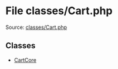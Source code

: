 File classes/Cart.php
=========
Source: [classes/Cart.php](https://github.com/PrestaShop/PrestaShop/blob/1.6.1.1/classes/Cart.php)


Classes
-------

* [CartCore](class.CartCore)

